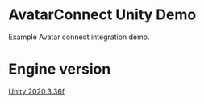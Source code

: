 # AvatarConnect Unity Demo
Example Avatar connect integration demo.

# Engine version 
[Unity 2020.3.36f](https://unity3d.com/unity/whats-new/2020.3.36)
